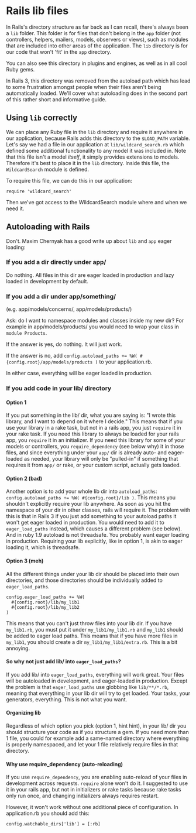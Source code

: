# Rails lib files

In Rails's directory structure as far back as I can recall, there's always been a `lib` folder. This folder is for files that don't belong in the `app` folder (not controllers, helpers, mailers, models, observers or views), such as modules that are included into other areas of the application. The `lib` directory is for our code that won't 'fit' in the `app` directory.

You can also see this directory in plugins and engines, as well as in all cool Ruby gems.

In Rails 3, this directory was removed from the autoload path which has lead to some frustration amongst people when their files aren't being automatically loaded. We'll cover what autoloading does in the second part of this rather short and informative guide.

## Using `lib` correctly

We can place any Ruby file in the `lib` directory and require it anywhere in our application, because Rails adds this directory to the `$LOAD_PATH` variable. Let's say we had a file in our application at `lib/wildcard_search.rb` which defined some additional functionality to any model it was included in. Note that this file isn't a model *itself*, it simply provides extensions to models. Therefore it's best to place it in the `lib` directory. Inside this file, the `WildcardSearch` module is defined.

To require this file, we can do this in our application:

    require 'wildcard_search'

Then we've got access to the WildcardSearch module where and when we need it.

## Autoloading with Rails

Don't. Maxim Chernyak has a good write up about `lib` and `app` eager loading:

### If you add a dir directly under app/

Do nothing. All files in this dir are eager loaded in production and lazy loaded in development by default.

### If you add a dir under app/something/

(e.g. app/models/concerns/, app/models/products/)

Ask: do I want to namespace modules and classes inside my new dir?
For example in app/models/products/ you would need to wrap your class in `module Products`.

If the answer is yes, do nothing. It will just work.

If the answer is no, add `config.autoload_paths += %W( #{config.root}/app/models/products )` to your application.rb.

In either case, everything will be eager loaded in production.

### If you add code in your lib/ directory


#### Option 1

If you put something in the lib/ dir, what you are saying is: "I wrote this library, and I want to depend on it where I decide." This means that if you use your library in a rake task, but not in a rails app, you just `require` it in your rake task. If you need this library to always be loaded for your rails app, you `require` it in an initializer. If you need this library for some of your models or controllers, you `require_dependency` (see below why) it in those files, and since everything under your `app/` dir is already auto- and eager- loaded as needed, your library will only be "pulled-in" if something that requires it from `app/` or rake, or your custom script, actually gets loaded.

#### Option 2 (bad)

Another option is to add your whole lib dir into `autoload_paths`: `config.autoload_paths += %W( #{config.root}/lib )`. This means you shouldn't explicitly require your lib anywhere. As soon as you hit the namespace of your dir in other classes, rails will require it. The problem with this is that in Rails 3 if you just add something to your autoload paths it won't get eager loaded in production. You would need to add it to `eager_load_paths` instead, which causes a different problem (see below). And in ruby 1.9 autoload is not threadsafe. You probably want eager loading in production. Requiring your lib explicitly, like in option 1, is akin to eager loading it, which is threadsafe.

#### Option 3 (meh)

All the different things under your lib dir should be placed into their own directories, and those directories should be individually added to `eager_load_paths`.

```
config.eager_load_paths += %W(
  #{config.root}/lib/my_lib1
  #{config.root}/lib/my_lib2
)
```

This means that you can't just throw files into your lib dir. If you have `my_lib1.rb`, you must put it under `my_lib1/my_lib1.rb` and `my_lib1` should be added to eager load paths. This means that if you have more files in `my_lib1`, you should create a dir `my_lib1/my_lib1/extra.rb`. This is a bit annoying.

#### So why not just add lib/ into `eager_load_paths`?

If you add lib/ into `eager_load_paths`, everything will work great. Your files will be autoloaded in development, and eager-loaded in production. Except the problem is that `eager_load_paths` use globbing like `lib/**/*.rb`, meaning that everything in your lib dir will try to get loaded. Your tasks, your generators, everything. This is not what you want.

#### Organizing lib

Regardless of which option you pick (option 1, hint hint), in your lib/ dir you should structure your code as if you structure a gem. If you need more than 1 file, you could for example add a same-named directory where everything is properly namespaced, and let your 1 file relatively require files in that directory.

#### Why use require_dependency (auto-reloading)

If you use `require_dependency`, you are enabling auto-reload of your files in development across requests. `require` alone won't do it. I suggested to use it in your rails app, but not in initializers or rake tasks because rake tasks only run once, and changing initializers always requires restart.

However, it won't work without one additional piece of configuration. In application.rb you should add this:

```
config.watchable_dirs['lib'] = [:rb]
```
